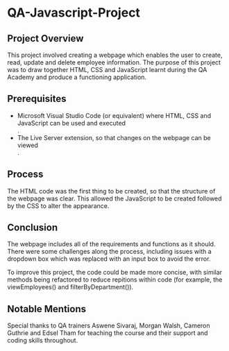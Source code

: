 # QA-Javascript-Project

## Project Overview
This project involved creating a webpage which enables the user to create, read, update and delete employee information.  The purpose of this project was to draw together HTML, CSS and JavaScript learnt during the QA Academy and produce a functioning application.


## Prerequisites
<ul>
  <li> Microsoft Visual Studio Code (or equivalent) where HTML, CSS and JavaScript can be used and executed </li>.
  <li> The Live Server extension, so that changes on the webpage can be viewed </li>.
  
</ul>
  

## Process
The HTML code was the first thing to be created, so that the structure of the webpage was clear.  This allowed the JavaScript to be created followed by the CSS to alter the appearance.

## Conclusion
The webpage includes all of the requirements and functions as it should.  There were some challenges along the process, including issues with a dropdown box which was replaced with an input box to avoid the error.

To improve this project, the code could be made more concise, with similar methods being refactored to reduce repitions within code (for example, the viewEmployees() and filterByDepartment()).

## Notable Mentions
Special thanks to QA trainers Aswene Sivaraj, Morgan Walsh, Cameron Guthrie and Edsel Tham for teaching the course and their support and coding skills throughout.
